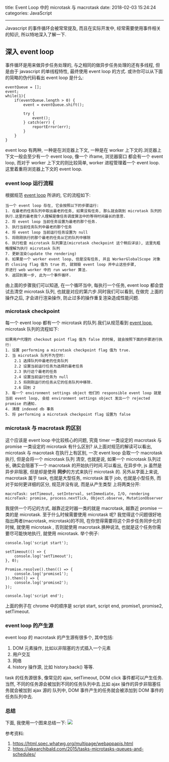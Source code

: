 ﻿title: Event Loop 中的 microtask 与 macrotask
date: 2018-02-03 15:24:24
categories: JavaScript

---
Javascript 的事件循环会被常常提及, 而且在实际开发中, 经常需要使用事件相关的知识, 所以特地深入了解一下.
<!--more-->
## 深入 event loop
事件循环是用来做异步任务处理的, 与之相同的做异步任务处理的还有多线程, 但是由于 javascript 的单线程特性, 最终使用 event loop 的方式.
或许你可以从下面的简略的伪代码看出 event loop 是什么:
```
eventQueue = [];
event;
while(1){
    if(eventQueue.length > 0) {
        event = eventQueue.shift();

        try {
            event();
        } catch(err) {
            reportError(err);
        }
    }
}
```
event loop 有两种, 一种是在浏览器上下文, 一种是在 worker 上下文的.浏览器上下文一般会至少有一个 event loop, 像一个 iframe, 浏览器窗口
都会有一个 event loop, 而对于 worker 上下文的则比较简单, worker 进程管理着一个 event loop.这里着重将浏览器上下文的 event loop.
### event loop 运行流程
根据规范 [event loop](https://html.spec.whatwg.org/multipage/webappapis.html#event-loops) 所讲的, 它的流程如下:
```
当一个 event loop 存在, 它会按照以下的步骤运行:
1. 在最老的任务队列中取出最老的任务, 如果没有任务, 那么就会跳到 microtask 队列的执行.这里的最老我个人理解是像任务调度算法中的等待时间最长的意思.
2. 将 event loop 当前任务设置为最老的那个任务.
3. 执行当前任务队列中最老的那个任务
4. 将 event loop 当前运行任务设置为 null
5. 将刚刚执行的那个最老的任务从它的队列中移除
6. 执行检查 microtask 队列算法(microtask checkpoint 这个稍后详谈), 这里先粗略理解为执行 microtask 队列
7. 更新渲染(update the rendering)
8. 如果是一个 worker event loop, 但是没有任务, 并且 WorkerGlobalScope 对象的 closing flag 值为 true 的, 就销毁 event loop 并中止这些步骤,
并进行 web worker 中的 run worker 算法.
9. 返回到第一步, 此为一个事件循环.
```
由上面的步骤我们可以知道, 在一个循环当中, 每执行一个任务, event loop 都会尝试去清空 microtask 队列, 也就是对应的第六步.同时我们可以看到, 在做完
上面的操作之后, 才会进行渲染操作, 防止过多的操作重复渲染造成性能问题.
### microtask checkpoint
每一个 event loop 都有一个 microtask 的队列.我们从规范看到 [event loop](https://html.spec.whatwg.org/multipage/webappapis.html#performing-a-microtask-checkpoint), microtask 队列的流程如下:
```
如果用户代理的 checkout point flag 值为 false 的时候, 就会按照下面的步骤进行执行:
1. 设置 performing a microtask checkpoint flag 值为 true.
2. 当 microtask 队列不为空时:
    2.1 选择队列中最老的任务队列
    2.2 设置当前运行任务为选择的最老任务
    2.3 执行这个最老的任务
    2.4 设置当前运行任务为 null
    2.5 将刚刚运行的任务从它的任务队列中移除.
    2.6 回到 2
3. 每一个 environment settings object 他们的 responsible event loop 就是当前 event loop, 会给 environment settings object 发出一个 rejected promise 的通知.
4. 清理 indexed db 事务
5. 将 performing a microtask checkpoint flag 设置为 false
```
### microtask 与 macrotask 的区别
这个应该是 event loop 中比较核心的问题, 究竟 timer 一类设定的 macrotask 与 promise 一类设定的 microtask 有什么区别?
从上面对规范的解读可以看出, microtask 与 macrotask 在执行上有区别, 一次 event loop 会取一个 macrotask 执行, 但是会将一个 microtask 队列
清空, 也就是说, 如果一个 microtask 队列过长, 确实会阻塞下一个 macrotask 的开始执行时间.可以看出, 在异步中, js 虽然是异步非阻塞, 但是却是使用
**同步**的方式来执行 microtask 的.
另外从字面上来说, macrotask 属于 task, 也就是大型任务, microtask 属于 job, 也就是小型任务, 而对于如何更详细的区分, 规范并没有说, 而是从产生类型
上将两类分开:
```
macroTask: setTimeout, setInterval, setImmediate, I/O, rendering
microTask: promise, process.nextTick, Object.observe, MutationObserver
```
我提供一个巧记的方式, 越靠近定时器一类的就是 macrotask, 越靠近 promise 一类的是 microtask.
至于什么时候需要使用 microtask 呢? 我觉得这个问题很好地指出两者(macrotask, microtask)的不同, 在你觉得需要将这个异步任务同步化的时候, 就使用
microtask , 否则就使用 macrotask.换种说法, 也就是这个任务你需要尽可能快地执行, 就使用 microtask.
举个例子:
```
console.log('script start');

setTimeout(() => {
    console.log('setTimeout');
}, 0);

Promise.resolve().then(() => {
    console.log('promise1');
}).then(() => {
    console.log('promise2');
});

console.log('script end');
```
上面的例子在 chrome 中的顺序是 script start, script end, promise1, promise2, setTimeout.
### event loop 的产生源
event loop 的 macrotask 的产生源有很多个, 其中包括:
1. DOM 元素操作, 比如以非阻塞的方式插入一个元素
2. 用户交互
3. 网络
4. history 操作源, 比如 history.back() 等等.

task 的任务源很多, 像常见的 ajax, setTimeout, DOM click 事件都可以产生任务.当然, 不同的任务源会被加到不同的任务队列中去.比如 ajax 操作的异步非阻塞任务就会被加到 ajax 源的
队列中, DOM 事件产生的任务就会被添加到 DOM 事件的任务队列中去.

### 总结
下面, 我使用一个图来总结一下:
![](http://img.ijarvis.cn/%E5%BE%AE%E4%BF%A1%E5%9B%BE%E7%89%87_20180205123559.jpg)

参考资料:
1. https://html.spec.whatwg.org/multipage/webappapis.html
2. https://jakearchibald.com/2015/tasks-microtasks-queues-and-schedules/